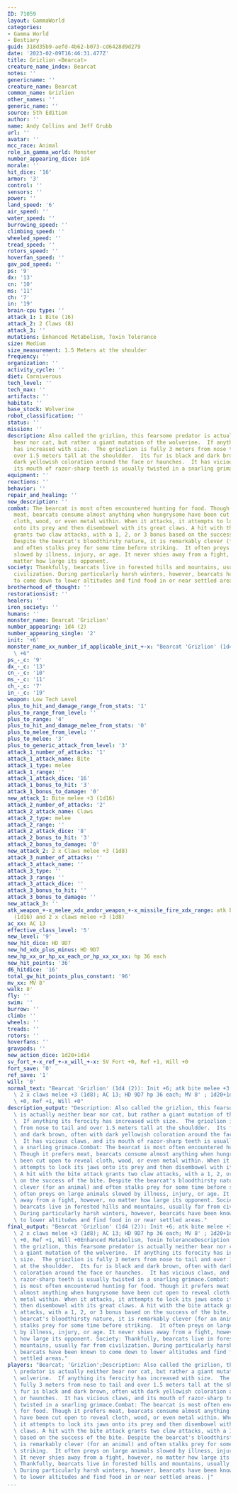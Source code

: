 ```yaml
---
ID: 71059
layout: GammaWorld
categories:
- Gamma World
- Bestiary
guid: 318d35b9-aefd-4b62-b073-cd6428d9d279
date: '2023-02-09T16:46:31.477Z'
title: Grizlion «Bearcat»
creature_name_index: Bearcat
notes: ''
genericname: ''
creature_name: Bearcat
common_name: Grizlion
other_names: ''
generic_name: ''
source: 5th Edition
author: ''
name: Andy Collins and Jeff Grubb
url: ''
avatar: ''
mcc_race: Animal
role_in_gamma_world: Monster
number_appearing_dice: 1d4
morale: ''
hit_dice: '16'
armor: '3'
control: ''
sensors: ''
power: ''
land_speed: '6'
air_speed: ''
water_speed: ''
burrowing_speed: ''
climbing_speed: ''
wheeled_speed: ''
tread_speed: ''
rotors_speed: ''
hoverfan_speed: ''
gav_pod_speed: ''
ps: '9'
dx: '13'
cn: '10'
ms: '11'
ch: '7'
in: '19'
brain-cpu type: ''
attack_1: 1 Bite (16)
attack_2: 2 Claws (8)
attack_3: ''
mutations: Enhanced Metabolism, Toxin Tolerance
size: Medium
size_measurement: 1.5 Meters at the shoulder
frequency: ''
organization: ''
activity_cycle: ''
diet: Carniverous
tech_level: ''
tech_max: ''
artifacts: ''
habitat: ''
base_stock: Wolverine
robot_classification: ''
status: ''
mission: ''
description: Also called the grizlion, this fearsome predator is actually neither
  bear nor cat, but rather a giant mutation of the wolverine.  If anything its ferocity
  has increased with size.  The griozlion is fully 3 meters from nose to tail and
  over 1.5 meters tall at the shouldder.  Its fur is black and dark brown, often with
  dark yellowish coloration around the face or haunches.  It has vicious claws, and
  its mouth of razor-sharp teeth is usually twisted in a snarling grimace.
equipment: ''
reactions: ''
behavior: ''
repair_and_healing: ''
new_description: ''
combat: The bearcat is most often encountered hunting for food. Though it prefers
  meat, bearcats consume almost anything when hungrysome have been cut open to reveal
  cloth, wood, or even metal within. When it attacks, it attempts to lock its jaws
  onto its prey and then disembowel with its great claws. A hit with the bite attack
  grants two claw attacks, with a 1, 2, or 3 bonus based on the success of the bite.
  Despite the bearcat's bloodthirsty nature, it is remarkably clever (for an animal)
  and often stalks prey for some time before striking.  It often preys on large animals
  slowed by illness, injury, or age. It never shies away from a fight, however, no
  matter how large its opponent.
society: Thankfully, bearcats live in forested hills and mountains, usually far from
  civilization. During particularly harsh winters, however, bearcats have been known
  to come down to lower altitudes and find food in or near settled areas.
brotherhood_of_thought: ''
restorationsist: ''
healers: ''
iron_society: ''
humans: ''
monster_name: Bearcat 'Grizlion'
number_appearing: 1d4 (2)
number_appearing_single: '2'
init: '+6'
monster_name_xx_number_if_applicable_init_+-x: "Bearcat 'Grizlion' (1d4 (2)): Init\
  \ +6"
ps_-_c: '9'
dx_-_c: '13'
cn_-_c: '10'
ms_-_c: '11'
ch_-_c: '7'
in_-_c: '19'
weapon: Low Tech Level
plus_to_hit_and_damage_range_from_stats: '1'
plus_to_range_from_level: ''
plus_to_range: '4'
plus_to_hit_and_damage_melee_from_stats: '0'
plus_to_melee_from_level: ''
plus_to_melee: '3'
plus_to_generic_attack_from_level: '3'
attack_1_number_of_attacks: '1'
attack_1_attack_name: Bite
attack_1_type: melee
attack_1_range: ''
attack_1_attack_dice: '16'
attack_1_bonus_to_hit: '3'
attack_1_bonus_to_damage: '0'
new_attack_1: Bite melee +3 (1d16)
attack_2_number_of_attacks: '2'
attack_2_attack_name: Claws
attack_2_type: melee
attack_2_range: ''
attack_2_attack_dice: '8'
attack_2_bonus_to_hit: '3'
attack_2_bonus_to_damage: '0'
new_attack_2: 2 x Claws melee +3 (1d8)
attack_3_number_of_attacks: ''
attack_3_attack_name: ''
attack_3_type: ''
attack_3_range: ''
attack_3_attack_dice: ''
attack_3_bonus_to_hit: ''
attack_3_bonus_to_damage: ''
new_attack_3: ''
atk_weapon_+-x_melee_xdx_andor_weapon_+-x_missile_fire_xdx_range: atk bite melee +3
  (1d16) and 2 x claws melee +3 (1d8)
ac_xx: AC 13
effective_class_level: '5'
new_level: '9'
new_hit_dice: HD 9D7
new_hd_xdx_plus_minus: HD 9D7
new_hp_xx_or_hp_xx_each_or_hp_xx_xx_xx: hp 36 each
new_hit_points: '36'
d6_hitdice: '16'
total_gw_hit_points_plus_constant: '96'
mv_xx: MV 8'
walk: 8'
fly: ''
swim: ''
burrow: ''
climb: ''
wheels: ''
treads: ''
rotors: ''
hoverfans: ''
gravpods: ''
new_action_dice: 1d20+1d14
sv_fort_+-x_ref_+-x_will_+-x: SV Fort +0, Ref +1, Will +0
fort_save: '0'
ref_save: '1'
will: '0'
normal_text: "Bearcat 'Grizlion' (1d4 (2)): Init +6; atk bite melee +3 (1d16) and\
  \ 2 x claws melee +3 (1d8); AC 13; HD 9D7 hp 36 each; MV 8' ; 1d20+1d14; SV Fort\
  \ +0, Ref +1, Will +0"
description_output: "Description: Also called the grizlion, this fearsome predator\
  \ is actually neither bear nor cat, but rather a giant mutation of the wolverine.\
  \  If anything its ferocity has increased with size.  The griozlion is fully 3 meters\
  \ from nose to tail and over 1.5 meters tall at the shouldder.  Its fur is black\
  \ and dark brown, often with dark yellowish coloration around the face or haunches.\
  \  It has vicious claws, and its mouth of razor-sharp teeth is usually twisted in\
  \ a snarling grimace.Combat: The bearcat is most often encountered hunting for food.\
  \ Though it prefers meat, bearcats consume almost anything when hungrysome have\
  \ been cut open to reveal cloth, wood, or even metal within. When it attacks, it\
  \ attempts to lock its jaws onto its prey and then disembowel with its great claws.\
  \ A hit with the bite attack grants two claw attacks, with a 1, 2, or 3 bonus based\
  \ on the success of the bite. Despite the bearcat's bloodthirsty nature, it is remarkably\
  \ clever (for an animal) and often stalks prey for some time before striking.  It\
  \ often preys on large animals slowed by illness, injury, or age. It never shies\
  \ away from a fight, however, no matter how large its opponent. Society: Thankfully,\
  \ bearcats live in forested hills and mountains, usually far from civilization.\
  \ During particularly harsh winters, however, bearcats have been known to come down\
  \ to lower altitudes and find food in or near settled areas."
final_output: "Bearcat 'Grizlion' (1d4 (2)): Init +6; atk bite melee +3 (1d16) and\
  \ 2 x claws melee +3 (1d8); AC 13; HD 9D7 hp 36 each; MV 8' ; 1d20+1d14; SV Fort\
  \ +0, Ref +1, Will +0Enhanced Metabolism, Toxin ToleranceDescription: Also called\
  \ the grizlion, this fearsome predator is actually neither bear nor cat, but rather\
  \ a giant mutation of the wolverine.  If anything its ferocity has increased with\
  \ size.  The griozlion is fully 3 meters from nose to tail and over 1.5 meters tall\
  \ at the shouldder.  Its fur is black and dark brown, often with dark yellowish\
  \ coloration around the face or haunches.  It has vicious claws, and its mouth of\
  \ razor-sharp teeth is usually twisted in a snarling grimace.Combat: The bearcat\
  \ is most often encountered hunting for food. Though it prefers meat, bearcats consume\
  \ almost anything when hungrysome have been cut open to reveal cloth, wood, or even\
  \ metal within. When it attacks, it attempts to lock its jaws onto its prey and\
  \ then disembowel with its great claws. A hit with the bite attack grants two claw\
  \ attacks, with a 1, 2, or 3 bonus based on the success of the bite. Despite the\
  \ bearcat's bloodthirsty nature, it is remarkably clever (for an animal) and often\
  \ stalks prey for some time before striking.  It often preys on large animals slowed\
  \ by illness, injury, or age. It never shies away from a fight, however, no matter\
  \ how large its opponent. Society: Thankfully, bearcats live in forested hills and\
  \ mountains, usually far from civilization. During particularly harsh winters, however,\
  \ bearcats have been known to come down to lower altitudes and find food in or near\
  \ settled areas."
players: "Bearcat; 'Grizlion';Description: Also called the grizlion, this fearsome\
  \ predator is actually neither bear nor cat, but rather a giant mutation of the\
  \ wolverine.  If anything its ferocity has increased with size.  The griozlion is\
  \ fully 3 meters from nose to tail and over 1.5 meters tall at the shouldder.  Its\
  \ fur is black and dark brown, often with dark yellowish coloration around the face\
  \ or haunches.  It has vicious claws, and its mouth of razor-sharp teeth is usually\
  \ twisted in a snarling grimace.Combat: The bearcat is most often encountered hunting\
  \ for food. Though it prefers meat, bearcats consume almost anything when hungrysome\
  \ have been cut open to reveal cloth, wood, or even metal within. When it attacks,\
  \ it attempts to lock its jaws onto its prey and then disembowel with its great\
  \ claws. A hit with the bite attack grants two claw attacks, with a 1, 2, or 3 bonus\
  \ based on the success of the bite. Despite the bearcat's bloodthirsty nature, it\
  \ is remarkably clever (for an animal) and often stalks prey for some time before\
  \ striking.  It often preys on large animals slowed by illness, injury, or age.\
  \ It never shies away from a fight, however, no matter how large its opponent. Society:\
  \ Thankfully, bearcats live in forested hills and mountains, usually far from civilization.\
  \ During particularly harsh winters, however, bearcats have been known to come down\
  \ to lower altitudes and find food in or near settled areas. |"
...
```

